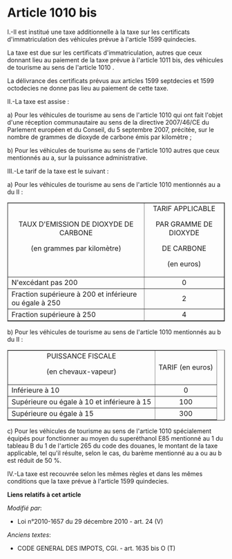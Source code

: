 # Article 1010 bis

I.-Il est institué une taxe additionnelle à la taxe sur les certificats d'immatriculation des véhicules prévue à l'article
1599 quindecies. 

La taxe est due sur les certificats d'immatriculation, autres que ceux donnant lieu au paiement de la taxe prévue à l'article
1011 bis, des véhicules de tourisme au sens de l'article 1010 . 

La délivrance des certificats prévus aux articles 1599 septdecies et 1599 octodecies ne donne pas lieu au paiement de cette
taxe. 

II.-La taxe est assise : 

a) Pour les véhicules de tourisme au sens de l'article 1010 qui ont fait l'objet d'une réception communautaire au sens de la
directive 2007/46/CE du Parlement européen et du Conseil, du 5 septembre 2007, précitée, sur le nombre de grammes de dioxyde
de carbone émis par kilomètre ; 

b) Pour les véhicules de tourisme au sens de l'article 1010 autres que ceux mentionnés au a, sur la puissance
administrative. 

III.-Le tarif de la taxe est le suivant : 

a) Pour les véhicules de tourisme au sens de l'article 1010 mentionnés au a du II :

<table border="1" align="center" width="700">
    <tbody>
      <tr>
        <td align="center">TAUX D'EMISSION DE DIOXYDE DE CARBONE 

(en grammes par kilomètre)</td>
        <td align="center">TARIF APPLICABLE 

PAR GRAMME DE DIOXYDE 

DE CARBONE 

(en euros)</td>
      </tr>
      <tr>
        <td>N'excédant pas 200</td>
        <td align="center">0</td>
      </tr>
      <tr>
        <td>Fraction supérieure à 200 et inférieure ou égale à 250</td>
        <td align="center">2</td>
      </tr>
      <tr>
        <td>Fraction supérieure à 250</td>
        <td align="center">4</td>
      </tr>
    </tbody>
  </table>

b) Pour les véhicules de tourisme au sens de l'article 1010 mentionnés au b du II :

<table align="center" width="700" border="1">
  <tbody>
    <tr>
      <td align="center">PUISSANCE FISCALE 

(en chevaux-vapeur)</td>
      <td align="center">TARIF (en euros) </td>
    </tr>
    <tr>
      <td>Inférieure à 10</td>
      <td align="center">0</td>
    </tr>
    <tr>
      <td>Supérieure ou égale à 10 et inférieure à 15</td>
      <td align="center">100</td>
    </tr>
    <tr>
      <td>Supérieure ou égale à 15</td>
      <td align="center">300</td>
    </tr>
  </tbody>
</table>

c) Pour les véhicules de tourisme au sens de l'article 1010 spécialement équipés pour fonctionner au moyen du superéthanol
E85 mentionné au 1 du tableau B du 1 de l'article 265 du code des douanes, le montant de la taxe applicable, tel qu'il
résulte, selon le cas, du barème mentionné au a ou au b est réduit de 50 %. 

IV.-La taxe est recouvrée selon les mêmes règles et dans les mêmes conditions que la taxe prévue à l'article 1599 quindecies.

**Liens relatifs à cet article**

_Modifié par_:

  - Loi n°2010-1657 du 29 décembre 2010 - art. 24 (V)

_Anciens textes_:

  - CODE GENERAL DES IMPOTS, CGI. - art. 1635 bis O (T)
